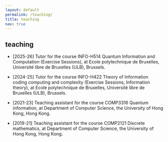 ```yaml
---
layout: default
permalink: /teaching/
title: teaching
nav: true
---
```



## teaching
- [2025-26] Tutor for the course INFO-H514 Quantum Information and Computation (Exercise Sessions), at Ecole polytechnique de Bruxelles, Université libre de Bruxelles (ULB), Brussels.

- [2024-25] Tutor for the course INFO-H422 Theory of Information coding computing and complexity (Exercise Sessions, Information theory), at Ecole polytechnique de Bruxelles, Université libre de Bruxelles (ULB), Brussels.

- [2021-23] Teaching assistant for the course COMP3316 Quantum information, at Department of Computer Science, the University of Hong Kong, Hong Kong.

- [2019-21] Teaching assistant for the course COMP2121 Discrete mathematics, at Department of Computer Science, the University of Hong Kong, Hong Kong.